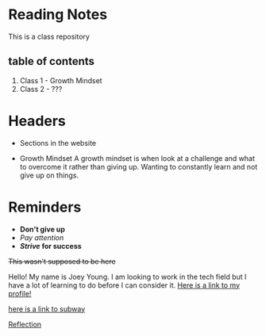 # Reading Notes

This is a class repository

## table of contents

1. Class 1 - Growth Mindset
2. Class 2 - ???

# Headers

- Sections in the website


- Growth Mindset
A growth mindset is when look at a challenge and what to overcome it rather than giving up. Wanting to constantly learn and not give up on things.

# Reminders
- **Don't give up**
- *Pay attention*
- **_Strive_ for success**

~~This wasn't supposed to be here~~

Hello! My name is Joey Young. I am looking to work in the tech field but I have a lot of learning to do before I can consider it.
[Here is a link to my profile!](https://github.com/Joey393d)

[here is a link to subway](https://www.subway.com/en-us)


[Reflection](Reflection.md)
